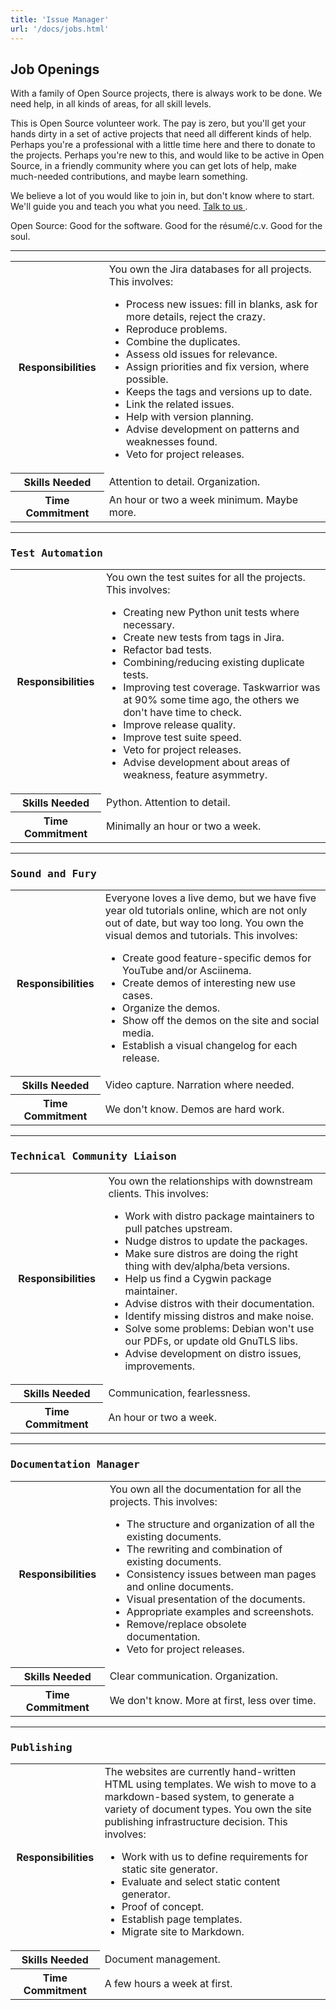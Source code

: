 ```yaml
---
title: 'Issue Manager'
url: '/docs/jobs.html'
---
```

<div class="col-md-10 main">
 <div class="row">
  <h2>
   Job Openings
  </h2>
  <p class="lead">
   With a family of Open Source projects, there is always work to be
              done. We need help, in all kinds of areas, for all skill levels.
  </p>
  <p>
   This is Open Source volunteer work. The pay is zero, but you'll get
              your hands dirty in a set of active projects that need all
              different kinds of help. Perhaps you're a professional with a
              little time here and there to donate to the projects. Perhaps
              you're new to this, and would like to be active in Open Source,
              in a friendly community where you can get lots of help, make
              much-needed contributions, and maybe learn something.
  </p>
  <p>
   We believe a lot of you would like to join in, but don't know
              where to start. We'll guide you and teach you what you need.
   <a href="mailto:support@taskwarrior.org">
    Talk to us
   </a>
   .
  </p>
  <p>
   Open Source: Good for the software.  Good for the résumé/c.v.  Good for the soul.
  </p>
  <hr/>
  <a name="issue_manager">
  </a>
  <p>
   <table class="table table-striped">
    <tr>
     <th>
      Responsibilities
     </th>
     <td>
      You own the Jira databases for all projects. This involves:
      <ul>
       <li>
        Process new issues: fill in blanks, ask for more details, reject the crazy.
       </li>
       <li>
        Reproduce problems.
       </li>
       <li>
        Combine the duplicates.
       </li>
       <li>
        Assess old issues for relevance.
       </li>
       <li>
        Assign priorities and fix version, where possible.
       </li>
       <li>
        Keeps the tags and versions up to date.
       </li>
       <li>
        Link the related issues.
       </li>
       <li>
        Help with version planning.
       </li>
       <li>
        Advise development on patterns and weaknesses found.
       </li>
       <li>
        Veto for project releases.
       </li>
      </ul>
     </td>
    </tr>
    <tr>
     <th>
      Skills Needed
     </th>
     <td>
      Attention to detail.  Organization.
     </td>
    </tr>
    <tr>
     <th>
      Time Commitment
     </th>
     <td>
      An hour or two a week minimum. Maybe more.
     </td>
    </tr>
   </table>
  </p>
  <hr/>
  <a name="test_automation">
  </a>
  <h3>
   <kbd>
    Test Automation
   </kbd>
  </h3>
  <p>
   <table class="table table-striped">
    <tr>
     <th>
      Responsibilities
     </th>
     <td>
      You own the test suites for all the projects.
                    This involves:
      <ul>
       <li>
        Creating new Python unit tests where necessary.
       </li>
       <li>
        Create new tests from tags in Jira.
       </li>
       <li>
        Refactor bad tests.
       </li>
       <li>
        Combining/reducing existing duplicate tests.
       </li>
       <li>
        Improving test coverage. Taskwarrior was at 90% some time ago, the others we don't have time to check.
       </li>
       <li>
        Improve release quality.
       </li>
       <li>
        Improve test suite speed.
       </li>
       <li>
        Veto for project releases.
       </li>
       <li>
        Advise development about areas of weakness, feature asymmetry.
       </li>
      </ul>
     </td>
    </tr>
    <tr>
     <th>
      Skills Needed
     </th>
     <td>
      Python.  Attention to detail.
     </td>
    </tr>
    <tr>
     <th>
      Time Commitment
     </th>
     <td>
      Minimally an hour or two a week.
     </td>
    </tr>
   </table>
  </p>
  <hr/>
  <a name="sound_and_fury">
  </a>
  <h3>
   <kbd>
    Sound and Fury
   </kbd>
  </h3>
  <p>
  </p>
  <p>
   <table class="table table-striped">
    <tr>
     <th>
      Responsibilities
     </th>
     <td>
      Everyone loves a live demo, but we have five year old tutorials online, which
                    are not only out of date, but way too long.
                    You own the visual demos and tutorials. This involves:
      <ul>
       <li>
        Create good feature-specific demos for YouTube and/or Asciinema.
       </li>
       <li>
        Create demos of interesting new use cases.
       </li>
       <li>
        Organize the demos.
       </li>
       <li>
        Show off the demos on the site and social media.
       </li>
       <li>
        Establish a visual changelog for each release.
       </li>
      </ul>
     </td>
    </tr>
    <tr>
     <th>
      Skills Needed
     </th>
     <td>
      Video capture.  Narration where needed.
     </td>
    </tr>
    <tr>
     <th>
      Time Commitment
     </th>
     <td>
      We don't know.  Demos are hard work.
     </td>
    </tr>
   </table>
  </p>
  <hr/>
  <a name="tech_community_liaison">
  </a>
  <h3>
   <kbd>
    Technical Community Liaison
   </kbd>
  </h3>
  <p>
   <table class="table table-striped">
    <tr>
     <th>
      Responsibilities
     </th>
     <td>
      You own the relationships with downstream clients.  This involves:
      <ul>
       <li>
        Work with distro package maintainers to pull patches upstream.
       </li>
       <li>
        Nudge distros to update the packages.
       </li>
       <li>
        Make sure distros are doing the right thing with dev/alpha/beta versions.
       </li>
       <li>
        Help us find a Cygwin package maintainer.
       </li>
       <li>
        Advise distros with their documentation.
       </li>
       <li>
        Identify missing distros and make noise.
       </li>
       <li>
        Solve some problems: Debian won't use our PDFs, or update old GnuTLS libs.
       </li>
       <li>
        Advise development on distro issues, improvements.
       </li>
      </ul>
     </td>
    </tr>
    <tr>
     <th>
      Skills Needed
     </th>
     <td>
      Communication, fearlessness.
     </td>
    </tr>
    <tr>
     <th>
      Time Commitment
     </th>
     <td>
      An hour or two a week.
     </td>
    </tr>
   </table>
  </p>
  <hr/>
  <a name="doc_manager">
  </a>
  <h3>
   <kbd>
    Documentation Manager
   </kbd>
  </h3>
  <p>
   <table class="table table-striped">
    <tr>
     <th>
      Responsibilities
     </th>
     <td>
      You own all the documentation for all the projects.
                    This involves:
      <ul>
       <li>
        The structure and organization of all the existing documents.
       </li>
       <li>
        The rewriting and combination of existing documents.
       </li>
       <li>
        Consistency issues between man pages and online documents.
       </li>
       <li>
        Visual presentation of the documents.
       </li>
       <li>
        Appropriate examples and screenshots.
       </li>
       <li>
        Remove/replace obsolete documentation.
       </li>
       <li>
        Veto for project releases.
       </li>
      </ul>
     </td>
    </tr>
    <tr>
     <th>
      Skills Needed
     </th>
     <td>
      Clear communication. Organization.
     </td>
    </tr>
    <tr>
     <th>
      Time Commitment
     </th>
     <td>
      We don't know. More at first, less over time.
     </td>
    </tr>
   </table>
  </p>
  <hr/>
  <a name="publishing">
  </a>
  <h3>
   <kbd>
    Publishing
   </kbd>
  </h3>
  <p>
   <table class="table table-striped">
    <tr>
     <th>
      Responsibilities
     </th>
     <td>
      The websites are currently hand-written HTML using templates.
                    We wish to move to a markdown-based system, to generate a
                    variety of document types.
                    You own the site publishing infrastructure decision.  This involves:
      <ul>
       <li>
        Work with us to define requirements for static site generator.
       </li>
       <li>
        Evaluate and select static content generator.
       </li>
       <li>
        Proof of concept.
       </li>
       <li>
        Establish page templates.
       </li>
       <li>
        Migrate site to Markdown.
       </li>
      </ul>
     </td>
    </tr>
    <tr>
     <th>
      Skills Needed
     </th>
     <td>
      Document management.
     </td>
    </tr>
    <tr>
     <th>
      Time Commitment
     </th>
     <td>
      A few hours a week at first.
     </td>
    </tr>
   </table>
  </p>
 </div>
 <br/>
 <br/>
</div>

